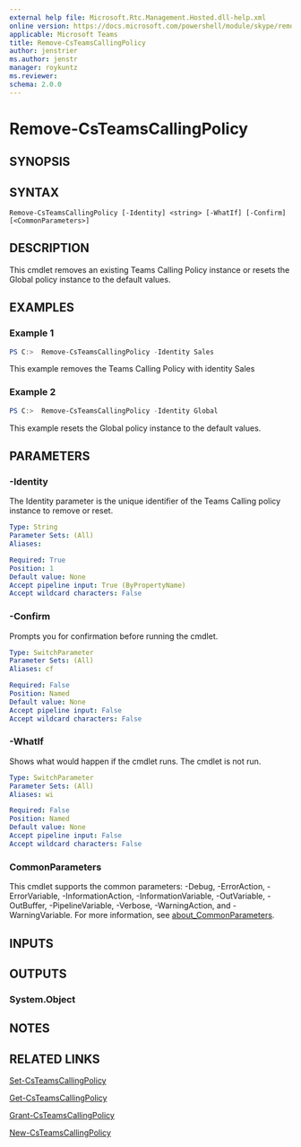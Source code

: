 ```yaml
---
external help file: Microsoft.Rtc.Management.Hosted.dll-help.xml
online version: https://docs.microsoft.com/powershell/module/skype/remove-csteamscallingpolicy
applicable: Microsoft Teams
title: Remove-CsTeamsCallingPolicy
author: jenstrier
ms.author: jenstr
manager: roykuntz
ms.reviewer:
schema: 2.0.0
---
```


# Remove-CsTeamsCallingPolicy

## SYNOPSIS

## SYNTAX

```
Remove-CsTeamsCallingPolicy [-Identity] <string> [-WhatIf] [-Confirm] [<CommonParameters>]
```

## DESCRIPTION
 This cmdlet removes an existing Teams Calling Policy instance or resets the Global policy instance to the default values.


## EXAMPLES

### Example 1
```powershell
PS C:>  Remove-CsTeamsCallingPolicy -Identity Sales
```

This example removes the Teams Calling Policy with identity Sales


### Example 2
```powershell
PS C:>  Remove-CsTeamsCallingPolicy -Identity Global
```

This example resets the Global policy instance to the default values.

## PARAMETERS

### -Identity
 The Identity parameter is the unique identifier of the Teams Calling policy instance to remove or reset.

```yaml
Type: String
Parameter Sets: (All)
Aliases:

Required: True
Position: 1
Default value: None
Accept pipeline input: True (ByPropertyName)
Accept wildcard characters: False
```

### -Confirm
Prompts you for confirmation before running the cmdlet.

```yaml
Type: SwitchParameter
Parameter Sets: (All)
Aliases: cf

Required: False
Position: Named
Default value: None
Accept pipeline input: False
Accept wildcard characters: False
```

### -WhatIf
Shows what would happen if the cmdlet runs.
The cmdlet is not run.

```yaml
Type: SwitchParameter
Parameter Sets: (All)
Aliases: wi

Required: False
Position: Named
Default value: None
Accept pipeline input: False
Accept wildcard characters: False
```

### CommonParameters
This cmdlet supports the common parameters: -Debug, -ErrorAction, -ErrorVariable, -InformationAction, -InformationVariable, -OutVariable, -OutBuffer, -PipelineVariable, -Verbose, -WarningAction, and -WarningVariable. For more information, see [about_CommonParameters](https://go.microsoft.com/fwlink/?LinkID=113216).


## INPUTS

## OUTPUTS

### System.Object

## NOTES

## RELATED LINKS

[Set-CsTeamsCallingPolicy](Set-CsTeamsCallingPolicy.md)

[Get-CsTeamsCallingPolicy](Get-CsTeamsCallingPolicy.md)

[Grant-CsTeamsCallingPolicy](Grant-CsTeamsCallingPolicy.md)

[New-CsTeamsCallingPolicy](New-CsTeamsCallingPolicy.md)
